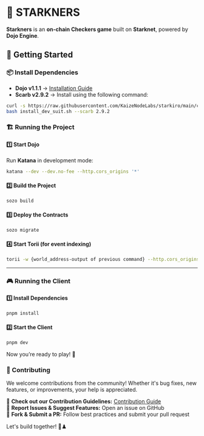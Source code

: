 # 🎲 STARKNERS  

**Starkners** is an **on-chain Checkers game** built on **Starknet**, powered by **Dojo Engine**.  

## 🚀 Getting Started  

### 📦 Install Dependencies  

- **Dojo v1.1.1** → [Installation Guide](https://www.dojoengine.org/getting-started)  
- **Scarb v2.9.2** → Install using the following command:  

```bash
curl -s https://raw.githubusercontent.com/KaizeNodeLabs/starkiro/main/cli/install_dev_suit.sh -o install_dev_suit.sh
bash install_dev_suit.sh --scarb 2.9.2 
```

### 🏗️ Running the Project  

#### 1️⃣ Start **Dojo**  

Run **Katana** in development mode:  
```bash
katana --dev --dev.no-fee --http.cors_origins '*'
```

#### 2️⃣ Build the Project  
```bash
sozo build
```

#### 3️⃣ Deploy the Contracts  
```bash
sozo migrate
```

#### 4️⃣ Start **Torii** (for event indexing)  
```bash
torii -w {world_address-output of previous command} --http.cors_origins '*'
```

---

### 🎮 Running the Client  

#### 1️⃣ Install Dependencies  
```bash
pnpm install
```

#### 2️⃣ Start the Client  
```bash
pnpm dev
```

Now you’re ready to play! 🚀


### 🤝 Contributing  

We welcome contributions from the community! Whether it's bug fixes, new features, or improvements, your help is appreciated.  

🔹 **Check out our Contribution Guidelines:** [Contribution Guide](https://github.com/KaizeNodeLabs/starkners/issues)  
🔹 **Report Issues & Suggest Features:** Open an issue on GitHub  
🔹 **Fork & Submit a PR:** Follow best practices and submit your pull request  

Let's build together! 🚀♟️
